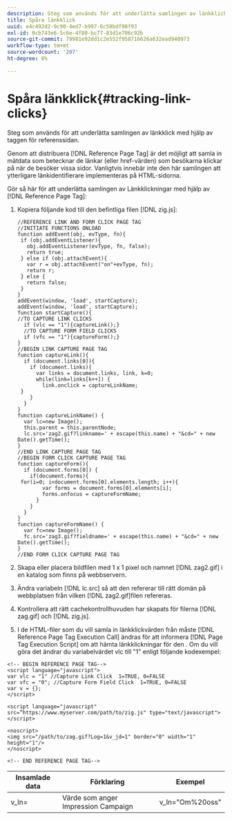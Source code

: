 ```yaml
---
description: Steg som används för att underlätta samlingen av länkklick med hjälp av taggen för referenssidan.
title: Spåra länkklick
uuid: e4c492d2-9c90-4ed7-b997-6c50bdf98f93
exl-id: 0cb743e6-5c6e-4f80-bc77-83d1e706c92b
source-git-commit: 79981e92dd1c2e552f958716626a632ead940973
workflow-type: tm+mt
source-wordcount: '207'
ht-degree: 0%

---
```


# Spåra länkklick{#tracking-link-clicks}

Steg som används för att underlätta samlingen av länkklick med hjälp av taggen för referenssidan.

Genom att distribuera [!DNL Reference Page Tag] är det möjligt att samla in mätdata som betecknar de länkar (eller href-värden) som besökarna klickar på när de besöker vissa sidor. Vanligtvis innebär inte den här samlingen att ytterligare länkidentifierare implementeras på HTML-sidorna.

Gör så här för att underlätta samlingen av Länkklickningar med hjälp av [!DNL Reference Page Tag]:

1. Kopiera följande kod till den befintliga filen [!DNL zig.js]:

   ```
   //REFERENCE LINK AND FORM CLICK PAGE TAG
   //INITIATE FUNCTIONS ONLOAD
   function addEvent(obj, evType, fn){
    if (obj.addEventListener){
      obj.addEventListener(evType, fn, false);
      return true;
    } else if (obj.attachEvent){
      var r = obj.attachEvent("on"+evType, fn);
      return r;
    } else {
      return false;
    }
   }
   addEvent(window, 'load', startCapture);
   addEvent(window, 'load', startCapture);
   function startCapture(){
   //TO CAPTURE LINK CLICKS
     if (vlc == "1"){captureLink();}
     //TO CAPTURE FORM FIELD CLICKS
     if (vfc == "1"){captureForm();}
   }
   //BEGIN LINK CAPTURE PAGE TAG
   function captureLink(){
     if (document.links[0]){
       if (document.links){
         var links = document.links, link, k=0;
         while(link=links[k++]) {
           link.onclick = captureLinkName;
    }
       }
     }
   }
   function captureLinkName() {
     var lc=new Image();
     this.parent = this.parentNode;
     lc.src='zag2.gif?linkname=' + escape(this.name) + "&cd=" + new Date().getTime();
   }
   //END LINK CAPTURE PAGE TAG
   //BEGIN FORM CLICK CAPTURE PAGE TAG
   function captureForm(){
     if (document.forms[0]) {
       if(document.forms){
    for(i=0; i<document.forms[0].elements.length; i++){
           var forms = document.forms[0].elements[i];
           forms.onfocus = captureFormName;
         }
       }
     }
   }
   function captureFormName() {
     var fc=new Image();
     fc.src='zag3.gif?fieldname=' + escape(this.name) + "&cd=" + new Date().getTime();
   }
   //END FORM CLICK CAPTURE PAGE TAG
   ```

1. Skapa eller placera bildfilen med 1 x 1 pixel och namnet [!DNL zag2.gif] i en katalog som finns på webbservern.
1. Ändra variabeln [!DNL lc.src] så att den refererar till rätt domän på webbplatsen från vilken [!DNL zag2.gif]filen refereras.

1. Kontrollera att rätt cachekontrollhuvuden har skapats för filerna [!DNL zag.gif] och [!DNL zig.js].

1. I de HTML-filer som du vill samla in länkklickvärden från måste [!DNL Reference Page Tag Execution Call] ändras för att informera [!DNL Page Tag Execution Script] om att hämta länkklickningar för den . Om du vill göra det ändrar du variabelvärdet vlc till &quot;1&quot; enligt följande kodexempel:

```
<!-- BEGIN REFERENCE PAGE TAG-->
<script language="javascript">
var vlc = "1" //Capture Link Click  1=TRUE, 0=FALSE
var vfc = "0"; //Capture Form Field Click  1=TRUE, 0=FALSE
var v = {};
</script>

<script language="javascript" src=”https://www.myserver.com/path/to/zig.js" type="text/javascript"></script>

<noscript>
<img src="/path/to/zag.gif?Log=1&v_jd=1" border="0" width="1" height="1"/>
</noscript>

<!-- END REFERENCE PAGE TAG-->
```

| Insamlade data | Förklaring | Exempel |
|---|---|---|
| v_ln= | Värde som anger Impression Campaign | v_ln=&quot;Om%20oss&quot; |
